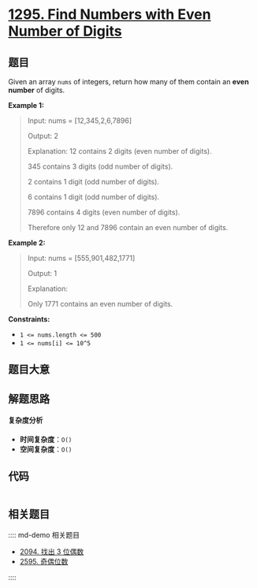# [1295. Find Numbers with Even Number of Digits](https://leetcode.com/problems/find-numbers-with-even-number-of-digits/)

## 题目

Given an array `nums` of integers, return how many of them contain an **even
number** of digits.

**Example 1:**

> Input: nums = [12,345,2,6,7896]
>
> Output: 2
>
> Explanation: 12 contains 2 digits (even number of digits).
>
> 345 contains 3 digits (odd number of digits).
>
> 2 contains 1 digit (odd number of digits).
>
> 6 contains 1 digit (odd number of digits).
>
> 7896 contains 4 digits (even number of digits).
>
> Therefore only 12 and 7896 contain an even number of digits.

**Example 2:**

> Input: nums = [555,901,482,1771]
>
> Output: 1
>
> Explanation:
>
> Only 1771 contains an even number of digits.

**Constraints:**

- `1 <= nums.length <= 500`
- `1 <= nums[i] <= 10^5`

## 题目大意

## 解题思路

#### 复杂度分析

- **时间复杂度**：`O()`
- **空间复杂度**：`O()`

## 代码

```javascript

```

## 相关题目

:::: md-demo 相关题目

- [2094. 找出 3 位偶数](https://leetcode.com/problems/finding-3-digit-even-numbers)
- [2595. 奇偶位数](https://leetcode.com/problems/number-of-even-and-odd-bits)

::::
